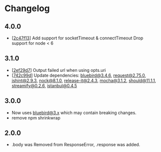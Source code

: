# Changelog

## 4.0.0

* [[2c47f13](../../commit/2c47f13)] Add support for socketTimeout & connectTimeout Drop support for node < 6

## 3.1.0

 * [[2ef29d7](../../commit/2ef29d7)] Output failed url when using opts.uri
 * [[742c99d](../../commit/742c99d)] Update dependencies: bluebird@3.4.6, request@2.75.0, jshint@2.9.3, nock@8.1.0, release-it@2.4.3, mocha@3.1.2, should@11.1.1, streamify@0.2.6, istanbul@0.4.5

## 3.0.0

 - Now uses bluebird@3.x which may contain breaking changes.
 - remove npm shrinkwrap

## 2.0.0

 - .body was Removed from ResponseError, .response was added.
